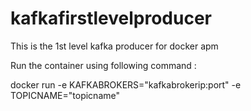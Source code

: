 # kafkafirstlevelproducer
This is the 1st level kafka producer for docker apm 

Run the container using following command :

docker run -e KAFKABROKERS="kafkabrokerip:port" -e TOPICNAME="topicname"
